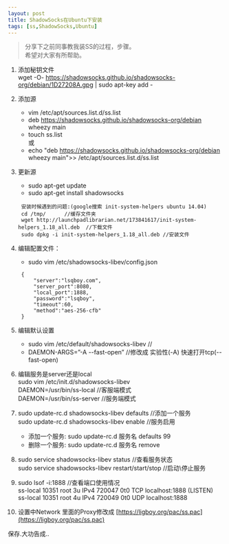 ```yaml
---
layout: post
title: ShadowSocks在Ubuntu下安装
tags: [ss,ShadowSocks,Ubuntu]
---
```


> 分享下之前同事教我装SS的过程，步骤。  
  希望对大家有所帮助。


1. 添加秘钥文件  
   wget -O- https://shadowsocks.github.io/shadowsocks-org/debian/1D27208A.gpg | sudo apt-key add -   

2. 添加源  
   - vim /etc/apt/sources.list.d/ss.list
   - deb https://shadowsocks.github.io/shadowsocks-org/debian wheezy main
   - touch ss.list     
   或  
   - echo "deb https://shadowsocks.github.io/shadowsocks-org/debian wheezy main">> /etc/apt/sources.list.d/ss.list  

3. 更新源 
    - sudo apt-get update    
    - sudo apt-get install shadowsocks 

    > 
        安装时候遇到的问题:(google搜索 init-system-helpers ubuntu 14.04)  
        cd /tmp/      //缓存文件夹  
        wget http://launchpadlibrarian.net/173841617/init-system-helpers_1.18_all.deb  //下载文件  
        sudo dpkg -i init-system-helpers_1.18_all.deb //安装文件
4. 编辑配置文件：  
   - sudo vim /etc/shadowsocks-libev/config.json  
   
   >
        {  
            "server":"lsqboy.com",  
            "server_port":8080,    
            "local_port":1888,    
            "password":"lsqboy",   
            "timeout":60,  
            "method":"aes-256-cfb"    
        }  
    
5. 编辑默认设置  
   - sudo vim /etc/default/shadowsocks-libev //
   - DAEMON-ARGS=”-A --fast-open”   //修改成 实验性(-A)  快速打开tcp(--fast-open)

6. 编辑服务是server还是local   
   sudo vim /etc/init.d/shadowsocks-libev  
   DAEMON=/usr/bin/ss-local  //客服端模式  
   DAEMON=/usr/bin/ss-server  //服务端模式

7. sudo update-rc.d shadowsocks-libev defaults //添加一个服务   
   sudo update-rc.d shadowsocks-libev enable //服务启用
   - 添加一个服务: sudo update-rc.d 服务名 defaults 99  
   - 删除一个服务: sudo update-rc.d 服务名 remove
   
8. sudo service shadowsocks-libev status //查看服务状态  
   sudo service shadowsocks-libev restart/start/stop //启动\停止服务

9. sudo lsof -i:1888 //查看端口使用情况  
   ss-local 10351   root    3u  IPv4 720047      0t0  TCP localhost:1888 (LISTEN)  
   ss-local 10351   root    4u  IPv4 720049      0t0  UDP localhost:1888 

10. 设置中Network 里面的Proxy修改成  [https://ligboy.org/pac/ss.pac](https://ligboy.org/pac/ss.pac)

保存.大功告成..




